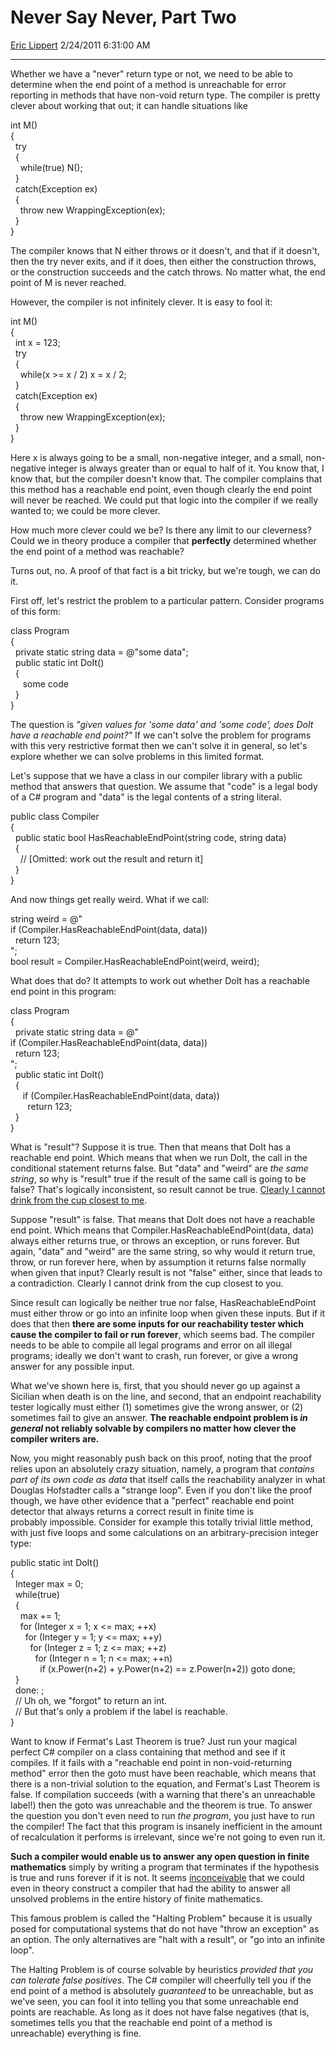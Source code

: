# Never Say Never, Part Two

[Eric Lippert](https://social.msdn.microsoft.com/profile/Eric%20Lippert) 2/24/2011 6:31:00 AM

-----

Whether we have a "never" return type or not, we need to be able to determine when the end point of a method is unreachable for error reporting in methods that have non-void return type. The compiler is pretty clever about working that out; it can handle situations like

 

int M()  
{  
  try  
  {  
    while(true) N();  
  }  
  catch(Exception ex)  
  {  
    throw new WrappingException(ex);  
  }  
}

The compiler knows that N either throws or it doesn't, and that if it doesn't, then the try never exits, and if it does, then either the construction throws, or the construction succeeds and the catch throws. No matter what, the end point of M is never reached.

However, the compiler is not infinitely clever. It is easy to fool it:

 

int M()  
{  
  int x = 123;  
  try  
  {  
    while(x \>= x / 2) x = x / 2;  
  }  
  catch(Exception ex)  
  {  
    throw new WrappingException(ex);  
  }  
}

Here x is always going to be a small, non-negative integer, and a small, non-negative integer is always greater than or equal to half of it. You know that, I know that, but the compiler doesn't know that. The compiler complains that this method has a reachable end point, even though clearly the end point will never be reached. We could put that logic into the compiler if we really wanted to; we could be more clever.

How much more clever could we be? Is there any limit to our cleverness? Could we in theory produce a compiler that **perfectly** determined whether the end point of a method was reachable?

Turns out, no. A proof of that fact is a bit tricky, but we're tough, we can do it.

First off, let's restrict the problem to a particular pattern. Consider programs of this form:

 

class Program  
{  
  private static string data = @"some data";  
  public static int DoIt()  
  {  
     some code  
  }  
}

The question is *"given values for 'some data' and 'some code', does DoIt have a reachable end point?"* If we can't solve the problem for programs with this very restrictive format then we can't solve it in general, so let's explore whether we can solve problems in this limited format.

Let's suppose that we have a class in our compiler library with a public method that answers that question. We assume that "code" is a legal body of a C\# program and "data" is the legal contents of a string literal.

 

public class Compiler  
{  
  public static bool HasReachableEndPoint(string code, string data)  
  {  
    // \[Omitted: work out the result and return it\]  
  }  
}

And now things get really weird. What if we call:

 

string weird = @"  
if (Compiler.HasReachableEndPoint(data, data))  
  return 123;  
";  
bool result = Compiler.HasReachableEndPoint(weird, weird);

What does that do? It attempts to work out whether DoIt has a reachable end point in this program:

 

class Program  
{  
  private static string data = @"  
if (Compiler.HasReachableEndPoint(data, data))  
  return 123;  
";  
  public static int DoIt()  
  {  
     if (Compiler.HasReachableEndPoint(data, data))  
       return 123;  
  }  
}

What is "result"? Suppose it is true. Then that means that DoIt has a reachable end point. Which means that when we run DoIt, the call in the conditional statement returns false. But "data" and "weird" are *the same string*, so why is "result" true if the result of the same call is going to be false? That's logically inconsistent, so result cannot be true. [Clearly I cannot drink from the cup closest to me](https://www.youtube.com/watch?v=eQNHBUqfLnM).

Suppose "result" is false. That means that DoIt does not have a reachable end point. Which means that Compiler.HasReachableEndPoint(data, data) always either returns true, or throws an exception, or runs forever. But again, "data" and "weird" are the same string, so why would it return true, throw, or run forever here, when by assumption it returns false normally when given that input? Clearly result is not "false" either, since that leads to a contradiction. Clearly I cannot drink from the cup closest to you.

Since result can logically be neither true nor false, HasReachableEndPoint must either throw or go into an infinite loop when given these inputs. But if it does that then **there are some inputs for our reachability tester which cause the compiler to fail or run forever**, which seems bad. The compiler needs to be able to compile all legal programs and error on all illegal programs; ideally we don't want to crash, run forever, or give a wrong answer for any possible input.

What we've shown here is, first, that you should never go up against a Sicilian when death is on the line, and second, that an endpoint reachability tester logically must either (1) sometimes give the wrong answer, or (2) sometimes fail to give an answer. **The reachable endpoint problem is *in general* not reliably solvable by compilers no matter how clever the compiler writers are.**

Now, you might reasonably push back on this proof, noting that the proof relies upon an absolutely crazy situation, namely, a program that *contains part of its own code as data* that itself calls the reachability analyzer in what Douglas Hofstadter calls a "strange loop". Even if you don't like the proof though, we have other evidence that a "perfect" reachable end point detector that always returns a correct result in finite time is probably impossible. Consider for example this totally trivial little method, with just five loops and some calculations on an arbitrary-precision integer type:

 

public static int DoIt()  
{  
  Integer max = 0;  
  while(true)  
  {  
    max += 1;  
    for (Integer x = 1; x \<= max; ++x)  
      for (Integer y = 1; y \<= max; ++y)  
        for (Integer z = 1; z \<= max; ++z)  
          for (Integer n = 1; n \<= max; ++n)   
            if (x.Power(n+2) + y.Power(n+2) == z.Power(n+2)) goto done;  
  }  
  done: ;  
  // Uh oh, we "forgot" to return an int.  
  // But that's only a problem if the label is reachable.  
}

Want to know if Fermat's Last Theorem is true? Just run your magical perfect C\# compiler on a class containing that method and see if it compiles. If it fails with a "reachable end point in non-void-returning method" error then the goto must have been reachable, which means that there is a non-trivial solution to the equation, and Fermat's Last Theorem is false. If compilation succeeds (with a warning that there's an unreachable label\!) then the goto was unreachable and the theorem is true. To answer the question you don't even need to run *the program*, you just have to run the compiler\! The fact that this program is insanely inefficient in the amount of recalculation it performs is irrelevant, since we're not going to even run it.

**Such a compiler would enable us to answer any open question in finite mathematics** simply by writing a program that terminates if the hypothesis is true and runs forever if it is not. It seems [inconceivable](https://www.youtube.com/watch?v=D58LpHBnvsI) that we could even in theory construct a compiler that had the ability to answer all unsolved problems in the entire history of finite mathematics.

This famous problem is called the "Halting Problem" because it is usually posed for computational systems that do not have "throw an exception" as an option. The only alternatives are "halt with a result", or "go into an infinite loop".

The Halting Problem is of course solvable by heuristics *provided that you can tolerate false positives*. The C\# compiler will cheerfully tell you if the end point of a method is absolutely *guaranteed* to be unreachable, but as we've seen, you can fool it into telling you that some unreachable end points are reachable. As long as it does not have false negatives (that is, sometimes tells you that the reachable end point of a method is unreachable) everything is fine.

